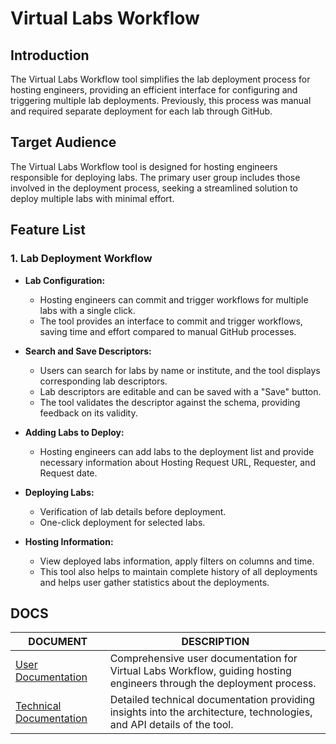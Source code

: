 # Virtual Labs Workflow

## Introduction

The Virtual Labs Workflow tool simplifies the lab deployment process for hosting engineers, providing an efficient interface for configuring and triggering multiple lab deployments. Previously, this process was manual and required separate deployment for each lab through GitHub.

## Target Audience

The Virtual Labs Workflow tool is designed for hosting engineers responsible for deploying labs. The primary user group includes those involved in the deployment process, seeking a streamlined solution to deploy multiple labs with minimal effort.

## Feature List

### 1. Lab Deployment Workflow

- **Lab Configuration:**

  - Hosting engineers can commit and trigger workflows for multiple labs with a single click.
  - The tool provides an interface to commit and trigger workflows, saving time and effort compared to manual GitHub processes.

- **Search and Save Descriptors:**

  - Users can search for labs by name or institute, and the tool displays corresponding lab descriptors.
  - Lab descriptors are editable and can be saved with a "Save" button.
  - The tool validates the descriptor against the schema, providing feedback on its validity.

- **Adding Labs to Deploy:**

  - Hosting engineers can add labs to the deployment list and provide necessary information about Hosting Request URL, Requester, and Request date.

- **Deploying Labs:**

  - Verification of lab details before deployment.
  - One-click deployment for selected labs.

- **Hosting Information:**
  - View deployed labs information, apply filters on columns and time.
  - This tool also helps to maintain complete history of all deployments and helps user gather statistics about the deployments.

## DOCS

| DOCUMENT                                      | DESCRIPTION                                                                                                           |
| --------------------------------------------- | --------------------------------------------------------------------------------------------------------------------- |
| [User Documentation](./docs/user_doc.md)      | Comprehensive user documentation for Virtual Labs Workflow, guiding hosting engineers through the deployment process. |
| [Technical Documentation](./docs/tech_doc.md) | Detailed technical documentation providing insights into the architecture, technologies, and API details of the tool. |
